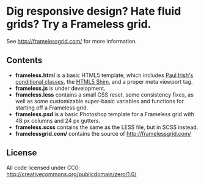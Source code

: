 # Dig responsive design? Hate fluid grids? Try a Frameless grid.

See http://framelessgrid.com/ for more information.

## Contents

- **frameless.html** is a basic HTML5 template, which includes [Paul Irish's conditional classes](http://paulirish.com/2008/conditional-stylesheets-vs-css-hacks-answer-neither/), the [HTML5 Shim](http://code.google.com/p/html5shim/), and a proper meta viewport tag.
- **frameless.js** is under development.
- **frameless.less** contains a small CSS reset, some consistency fixes, as well as some customizable super-basic variables and functions for starting off a Frameless grid.
- **frameless.psd** is a basic Photoshop template for a Frameless grid with 48 px columns and 24 px gutters.
- **frameless.scss** contains the same as the LESS file, but in SCSS instead.
- **framelessgrid.com/** contains the source of http://framelessgrid.com/

## License

All code licensed under CC0: http://creativecommons.org/publicdomain/zero/1.0/
